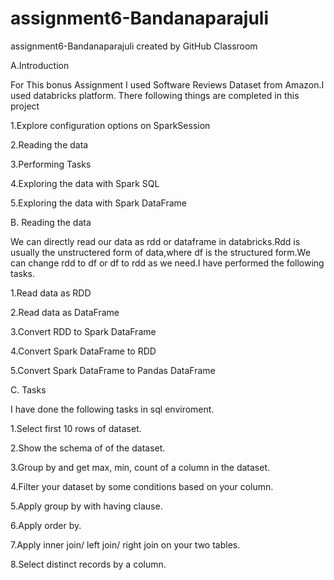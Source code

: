 # assignment6-Bandanaparajuli
assignment6-Bandanaparajuli created by GitHub Classroom

A.Introduction

For This bonus Assignment I used Software Reviews Dataset from Amazon.I used databricks platform.
There following things are completed in this project

1.Explore configuration options on SparkSession

2.Reading the data

3.Performing Tasks

4.Exploring the data with Spark SQL

5.Exploring the data with Spark DataFrame


B. Reading the data

We can directly read our data as rdd or dataframe in databricks.Rdd is usually the unstructered form of data,where df is the structured
form.We can change rdd to df or df to rdd as we need.I have performed the following tasks.

1.Read data as RDD

2.Read data as DataFrame

3.Convert RDD to Spark DataFrame

4.Convert Spark DataFrame to RDD

5.Convert Spark DataFrame to Pandas DataFrame

C. Tasks

I have done the following tasks in sql enviroment.

1.Select first 10 rows of dataset.

2.Show the schema of of the dataset.

3.Group by and get max, min, count of a column in the dataset.

4.Filter your dataset by some conditions based on your column.

5.Apply group by with having clause.

6.Apply order by.

7.Apply inner join/ left join/ right join on your two tables.

8.Select distinct records by a column.


